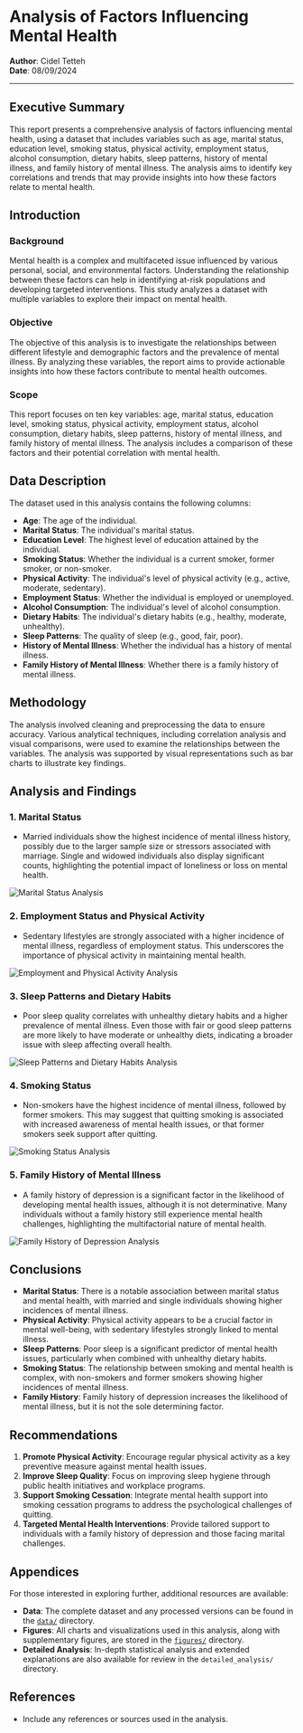# Analysis of Factors Influencing Mental Health

**Author**: Cidel Tetteh  
**Date**: 08/09/2024

---

## Executive Summary

This report presents a comprehensive analysis of factors influencing mental health, using a dataset that includes variables such as age, marital status, education level, smoking status, physical activity, employment status, alcohol consumption, dietary habits, sleep patterns, history of mental illness, and family history of mental illness. The analysis aims to identify key correlations and trends that may provide insights into how these factors relate to mental health.

## Introduction

### Background
Mental health is a complex and multifaceted issue influenced by various personal, social, and environmental factors. Understanding the relationship between these factors can help in identifying at-risk populations and developing targeted interventions. This study analyzes a dataset with multiple variables to explore their impact on mental health.

### Objective
The objective of this analysis is to investigate the relationships between different lifestyle and demographic factors and the prevalence of mental illness. By analyzing these variables, the report aims to provide actionable insights into how these factors contribute to mental health outcomes.

### Scope
This report focuses on ten key variables: age, marital status, education level, smoking status, physical activity, employment status, alcohol consumption, dietary habits, sleep patterns, history of mental illness, and family history of mental illness. The analysis includes a comparison of these factors and their potential correlation with mental health.

## Data Description

The dataset used in this analysis contains the following columns:
- **Age**: The age of the individual.
- **Marital Status**: The individual's marital status.
- **Education Level**: The highest level of education attained by the individual.
- **Smoking Status**: Whether the individual is a current smoker, former smoker, or non-smoker.
- **Physical Activity**: The individual's level of physical activity (e.g., active, moderate, sedentary).
- **Employment Status**: Whether the individual is employed or unemployed.
- **Alcohol Consumption**: The individual's level of alcohol consumption.
- **Dietary Habits**: The individual's dietary habits (e.g., healthy, moderate, unhealthy).
- **Sleep Patterns**: The quality of sleep (e.g., good, fair, poor).
- **History of Mental Illness**: Whether the individual has a history of mental illness.
- **Family History of Mental Illness**: Whether there is a family history of mental illness.

## Methodology

The analysis involved cleaning and preprocessing the data to ensure accuracy. Various analytical techniques, including correlation analysis and visual comparisons, were used to examine the relationships between the variables. The analysis was supported by visual representations such as bar charts to illustrate key findings.

## Analysis and Findings

### 1. Marital Status
- Married individuals show the highest incidence of mental illness history, possibly due to the larger sample size or stressors associated with marriage. Single and widowed individuals also display significant counts, highlighting the potential impact of loneliness or loss on mental health.

![Marital Status Analysis](https://github.com/Cidelx/Mental_Health_Analysis/blob/main/Images/Marital%20Status%20Analysis.png?raw=true)

### 2. Employment Status and Physical Activity
- Sedentary lifestyles are strongly associated with a higher incidence of mental illness, regardless of employment status. This underscores the importance of physical activity in maintaining mental health.

![Employment and Physical Activity Analysis](https://github.com/Cidelx/Mental_Health_Analysis/blob/main/Images/Employment%20Status%20and%20Physical%20Activity.png?raw=true)

### 3. Sleep Patterns and Dietary Habits
- Poor sleep quality correlates with unhealthy dietary habits and a higher prevalence of mental illness. Even those with fair or good sleep patterns are more likely to have moderate or unhealthy diets, indicating a broader issue with sleep affecting overall health.

![Sleep Patterns and Dietary Habits Analysis](https://github.com/Cidelx/Mental_Health_Analysis/blob/main/Images/Sleep%20Patterns%20and%20Dietary%20Habits.png?raw=true)

### 4. Smoking Status
- Non-smokers have the highest incidence of mental illness, followed by former smokers. This may suggest that quitting smoking is associated with increased awareness of mental health issues, or that former smokers seek support after quitting.

![Smoking Status Analysis](https://github.com/Cidelx/Mental_Health_Analysis/blob/main/Images/Smoking%20Status%20pie%20chart.png?raw=true)

### 5. Family History of Mental Illness
- A family history of depression is a significant factor in the likelihood of developing mental health issues, although it is not determinative. Many individuals without a family history still experience mental health challenges, highlighting the multifactorial nature of mental health.

![Family History of Depression Analysis](https://github.com/Cidelx/Mental_Health_Analysis/blob/main/Images/Family%20History%20of%20Mental%20Illness.png?raw=true)

## Conclusions

- **Marital Status**: There is a notable association between marital status and mental health, with married and single individuals showing higher incidences of mental illness.
- **Physical Activity**: Physical activity appears to be a crucial factor in mental well-being, with sedentary lifestyles strongly linked to mental illness.
- **Sleep Patterns**: Poor sleep is a significant predictor of mental health issues, particularly when combined with unhealthy dietary habits.
- **Smoking Status**: The relationship between smoking and mental health is complex, with non-smokers and former smokers showing higher incidences of mental illness.
- **Family History**: Family history of depression increases the likelihood of mental illness, but it is not the sole determining factor.

## Recommendations

1. **Promote Physical Activity**: Encourage regular physical activity as a key preventive measure against mental health issues.
2. **Improve Sleep Quality**: Focus on improving sleep hygiene through public health initiatives and workplace programs.
3. **Support Smoking Cessation**: Integrate mental health support into smoking cessation programs to address the psychological challenges of quitting.
4. **Targeted Mental Health Interventions**: Provide tailored support to individuals with a family history of depression and those facing marital challenges.

## Appendices

For those interested in exploring further, additional resources are available:

- **Data**: The complete dataset and any processed versions can be found in the [`data/`](https://github.com/Cidelx/Mental_Health_Analysis/blob/main/DepressionData.xlsx) directory.
- **Figures**: All charts and visualizations used in this analysis, along with supplementary figures, are stored in the [`figures/`](https://github.com/your-username/your-repository-name/tree/main/figures) directory.
- **Detailed Analysis**: In-depth statistical analysis and extended explanations are also available for review in the `detailed_analysis/` directory.

## References

- Include any references or sources used in the analysis.

